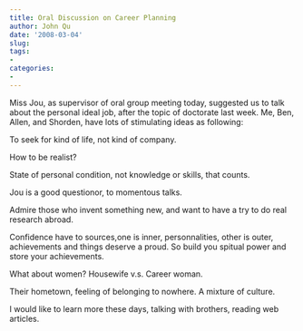 ```yaml
---
title: Oral Discussion on Career Planning
author: John Qu
date: '2008-03-04'
slug: 
tags:
- 
categories:
- 
---
```


Miss Jou, as supervisor  of oral group meeting today, suggested us to talk about the personal  ideal job, after the topic of doctorate last week. Me, Ben, Allen, and  Shorden, have lots of stimulating ideas as following:

To seek for kind of life, not kind of company.

How to be realist?

State of personal condition, not knowledge or skills, that counts.

Jou is a good questionor, to momentous talks.

Admire those who invent something new, and want to have a try to do real research abroad.

Confidence have to sources,one is inner, personnalities, other is outer,  achievements and things deserve a proud. So build you spitual power and store your achievements.

What about women? Housewife v.s. Career woman.

Their hometown, feeling of belonging to nowhere. A mixture of culture.

I would like to learn more these days, talking with brothers, reading web articles.